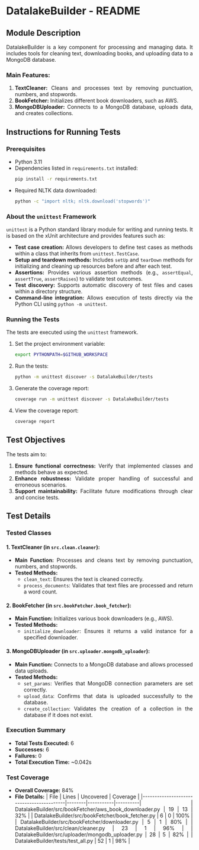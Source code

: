 # DatalakeBuilder - README

<div align="justify">

## Module Description
DatalakeBuilder is a key component for processing and managing data. It includes tools for cleaning text, downloading books, and uploading data to a MongoDB database.

### Main Features:
1. **TextCleaner:** Cleans and processes text by removing punctuation, numbers, and stopwords.
2. **BookFetcher:** Initializes different book downloaders, such as AWS.
3. **MongoDBUploader:** Connects to a MongoDB database, uploads data, and creates collections.

## Instructions for Running Tests

### Prerequisites
- Python 3.11
- Dependencies listed in `requirements.txt` installed:
  ```bash
  pip install -r requirements.txt
  ```
- Required NLTK data downloaded:
  ```bash
  python -c "import nltk; nltk.download('stopwords')"
  ```

### About the `unittest` Framework
`unittest` is a Python standard library module for writing and running tests. It is based on the xUnit architecture and provides features such as:
- **Test case creation:** Allows developers to define test cases as methods within a class that inherits from `unittest.TestCase`.
- **Setup and teardown methods:** Includes `setUp` and `tearDown` methods for initializing and cleaning up resources before and after each test.
- **Assertions:** Provides various assertion methods (e.g., `assertEqual`, `assertTrue`, `assertRaises`) to validate test outcomes.
- **Test discovery:** Supports automatic discovery of test files and cases within a directory structure.
- **Command-line integration:** Allows execution of tests directly via the Python CLI using `python -m unittest`.

### Running the Tests
The tests are executed using the `unittest` framework.

1. Set the project environment variable:
   ```bash
   export PYTHONPATH=$GITHUB_WORKSPACE
   ```
2. Run the tests:
   ```bash
   python -m unittest discover -s DatalakeBuilder/tests
   ```
3. Generate the coverage report:
   ```bash
   coverage run -m unittest discover -s DatalakeBuilder/tests
   ```
4. View the coverage report:
   ```bash
   coverage report
   ```

## Test Objectives
The tests aim to:
1. **Ensure functional correctness:** Verify that implemented classes and methods behave as expected.
2. **Enhance robustness:** Validate proper handling of successful and erroneous scenarios.
3. **Support maintainability:** Facilitate future modifications through clear and concise tests.

## Test Details

### Tested Classes

#### 1. **TextCleaner** (in `src.clean.cleaner`):
- **Main Function:** Processes and cleans text by removing punctuation, numbers, and stopwords.
- **Tested Methods:**
  - `clean_text`: Ensures the text is cleaned correctly.
  - `process_documents`: Validates that text files are processed and return a word count.

#### 2. **BookFetcher** (in `src.bookFetcher.book_fetcher`):
- **Main Function:** Initializes various book downloaders (e.g., AWS).
- **Tested Methods:**
  - `initialize_downloader`: Ensures it returns a valid instance for a specified downloader.

#### 3. **MongoDBUploader** (in `src.uploader.mongodb_uploader`):
- **Main Function:** Connects to a MongoDB database and allows processed data uploads.
- **Tested Methods:**
  - `set_params`: Verifies that MongoDB connection parameters are set correctly.
  - `upload_data`: Confirms that data is uploaded successfully to the database.
  - `create_collection`: Validates the creation of a collection in the database if it does not exist.

### Execution Summary
- **Total Tests Executed:** 6
- **Successes:** 6
- **Failures:** 0
- **Total Execution Time:** ~0.042s

### Test Coverage
- **Overall Coverage:** 84%
- **File Details:**
  | File                                     | Lines  | Uncovered | Coverage |
  |------------------------------------------|--------|-----------|----------|
  | DatalakeBuilder/src/bookFetcher/aws_book_downloader.py | 19     | 13        | 32%      |
  | DatalakeBuilder/src/bookFetcher/book_fetcher.py       | 6      | 0         | 100%     |
  | DatalakeBuilder/src/bookFetcher/downloader.py         | 5      | 1         | 80%      |
  | DatalakeBuilder/src/clean/cleaner.py                  | 23     | 1         | 96%      |
  | DatalakeBuilder/src/uploader/mongodb_uploader.py      | 28     | 5         | 82%      |
  | DatalakeBuilder/tests/test_all.py                     | 52     | 1         | 98%      |

